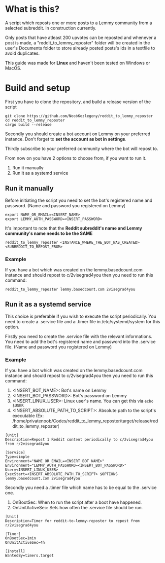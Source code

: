 # What is this?
A script which reposts one or more posts to a Lemmy community from a selected subreddit. In construction currently.

Only posts that have atleast 200 upvotes can be reposted and whenever a post is made, a "reddit_to_lemmy_reposter" folder will be created in the user's Documents folder to store already posted posts's ids in a textfile to avoid duplicates.

This guide was made for **Linux** and haven't been tested on Windows or MacOS.

# Build and setup
First you have to clone the repository, and build a release version of the script
```
git clone https://github.com/NoobKozlegeny/reddit_to_lemmy_reposter
cd reddit_to_lemmy_reposter
cargo build --release
```

Secondly you should create a bot account on Lemmy on your preferred instance. Don't forget to **set the account as bot in settings**.

Thirdly subscribe to your preferred community where the bot will repost to.

From now on you have 2 options to choose from, if you want to run it.

1. Run it manually
2. Run it as a systemd service

## Run it manually
Before initiating the script you need to set the bot's registered name and password. (Name and password you registered on Lemmy)
```
export NAME_OR_EMAIL=<INSERT_NAME>
export LEMMY_AUTH_PASSWORD=<INSERT_PASSWORD>
```

It's important to note that the **Reddit subreddit's name and Lemmy community's name needs to be the SAME**
```
reddit_to_lemmy_reposter <INSTANCE_WHERE_THE_BOT_WAS_CREATED> <SUBREDDIT_TO_REPOST_FROM>
```

### Example
If you have a bot which was created on the lemmy.basedcount.com instance and should repost to c/2visegrad4you then you need to run this command:
```
reddit_to_lemmy_reposter lemmy.basedcount.com 2visegrad4you
```

## Run it as a systemd service
This choice is preferable if you wish to execute the script periodically. You need to create a .service file and a .timer file in /etc/systemd/system for this option.

Firstly you need to create the .service file with the relevant informations. You need to add the bot's registered name and password into the .service file. (Name and password you registered on Lemmy)

### Example
If you have a bot which was created on the lemmy.basedcount.com instance and should repost to c/2visegrad4you then you need to run this command:

1. <INSERT_BOT_NAME>: Bot's name on Lemmy
2. <INSERT_BOT_PASSWORD>: Bot's password on Lemmy
3. <INSERT_LINUX_USER>: Linux user's name. You can get this via ```echo $USER```
4. <INSERT_ABSOLUTE_PATH_TO_SCRIPT>: Absolute path to the script's executable (Ex: /home/privatenoob/Codes/reddit_to_lemmy_reposter/target/release/reddit_to_lemmy_reposter)

```
[Unit]
Description=Repost 1 Reddit content periodically to c/2visegrad4you from r/2visegrad4you

[Service]
Type=simple
Environment="NAME_OR_EMAIL=<INSERT_BOT_NAME>"
Environment="LEMMY_AUTH_PASSWORD=<INSERT_BOT_PASSWORD>"
User=<INSERT_LINUX_USER>
ExecStart=<INSERT_ABSOLUTE_PATH_TO_SCRIPT> $OPTIONS lemmy.basedcount.com 2visegrad4you
```

Secondly you need a .timer file which name has to be equal to the .service one.

1. OnBootSec: When to run the script after a boot have happened.
2. OnUnitActiveSec: Sets how often the .service file should be run.

```
[Unit]
Description=Timer for reddit-to-lemmy-reposter to repost from r/2visegrad4you

[Timer]
OnBootSec=1min
OnUnitActiveSec=4h

[Install]
WantedBy=timers.target
```